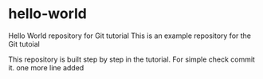 # hello-world
Hello World repository for Git tutorial
This is an example repository for the Git tutoial

This repository is built step by step in the tutorial. 
For simple check commit it.
one more line added
